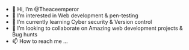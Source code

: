 - 👋 Hi, I’m @Theaceemperor
- 👀 I’m interested in Web development & pen-testing
- 🌱 I’m currently learning Cyber security & Version control
- 💞️ I’m looking to collaborate on Amazing web development projects & Bug hunts
- 📫 How to reach me ...

<!---
Theaceemperor/Theaceemperor is a ✨ special ✨ repository because its `README.md` (this file) appears on your GitHub profile.
You can click the Preview link to take a look at your changes.
--->
